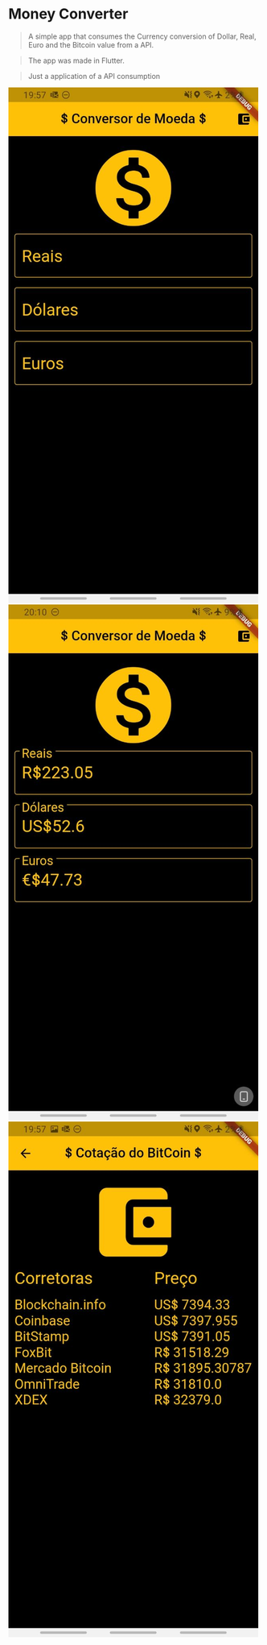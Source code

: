 # Money Converter

> A simple app that consumes the Currency conversion of Dollar, Real, Euro and the Bitcoin value from a API. 

> The app was made in Flutter.

> Just a application of a API consumption

![Main Screen](images/Main_Screen.jpg?raw=true) ![Main Example](images/Main_Example.jpg?raw=true) ![Main Example](images/Bitcoin_value.jpg?raw=true)